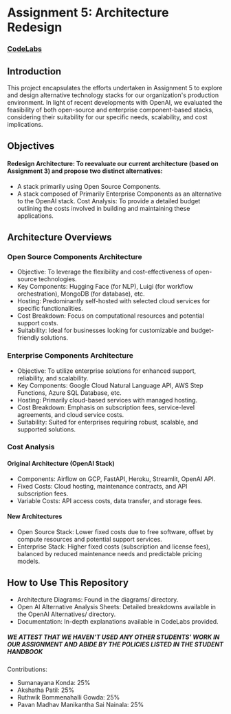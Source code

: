 # Assignment 5: Architecture Redesign

### [CodeLabs](https://codelabs-preview.appspot.com/?file_id=1bxapYTqsC3TdIR0k2GHEqTF970M0YiDTwSU_bMdk3Wk#0)

## Introduction
This project encapsulates the efforts undertaken in Assignment 5 to explore and design alternative technology stacks for our organization's production environment. In light of recent developments with OpenAI, we evaluated the feasibility of both open-source and enterprise component-based stacks, considering their suitability for our specific needs, scalability, and cost implications.

## Objectives

#### Redesign Architecture: To reevaluate our current architecture (based on Assignment 3) and propose two distinct alternatives:

- A stack primarily using Open Source Components.
- A stack composed of Primarily Enterprise Components as an alternative to the OpenAI stack.
Cost Analysis: To provide a detailed budget outlining the costs involved in building and maintaining these applications.

## Architecture Overviews

### Open Source Components Architecture
- Objective: To leverage the flexibility and cost-effectiveness of open-source technologies.
- Key Components: Hugging Face (for NLP), Luigi (for workflow orchestration), MongoDB (for database), etc.
- Hosting: Predominantly self-hosted with selected cloud services for specific functionalities.
- Cost Breakdown: Focus on computational resources and potential support costs.
- Suitability: Ideal for businesses looking for customizable and budget-friendly solutions.

### Enterprise Components Architecture
- Objective: To utilize enterprise solutions for enhanced support, reliability, and scalability.
- Key Components: Google Cloud Natural Language API, AWS Step Functions, Azure SQL Database, etc.
- Hosting: Primarily cloud-based services with managed hosting.
- Cost Breakdown: Emphasis on subscription fees, service-level agreements, and cloud service costs.
- Suitability: Suited for enterprises requiring robust, scalable, and supported solutions.
  
### Cost Analysis
#### Original Architecture (OpenAI Stack)
- Components: Airflow on GCP, FastAPI, Heroku, Streamlit, OpenAI API.
- Fixed Costs: Cloud hosting, maintenance contracts, and API subscription fees.
- Variable Costs: API access costs, data transfer, and storage fees.

#### New Architectures
- Open Source Stack: Lower fixed costs due to free software, offset by compute resources and potential support services.
- Enterprise Stack: Higher fixed costs (subscription and license fees), balanced by reduced maintenance needs and predictable pricing models.

## How to Use This Repository
- Architecture Diagrams: Found in the diagrams/ directory.
- Open AI Alternative Analysis Sheets: Detailed breakdowns available in the OpenAI Alternatives/ directory.
- Documentation: In-depth explanations available in CodeLabs provided.


##### WE ATTEST THAT WE HAVEN’T USED ANY OTHER STUDENTS’ WORK IN OUR ASSIGNMENT AND ABIDE BY THE POLICIES LISTED IN THE STUDENT HANDBOOK

Contributions:
- Sumanayana Konda: 25%
- Akshatha Patil: 25%
- Ruthwik Bommenahalli Gowda: 25%
- Pavan Madhav Manikantha Sai Nainala: 25%


